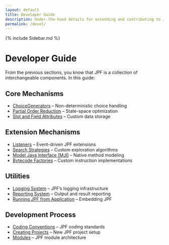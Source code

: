```yaml
---
layout: default
title: Developer Guide
description: Under-the-hood details for extending and contributing to JPF.
permalink: /devel/
---
```


{% include Sidebar.md %}

# Developer Guide

From the previous sections, you know that JPF is a collection of interchangeable components. In this guide:

## Core Mechanisms

- [ChoiceGenerators](ChoiceGenerators.html) – Non-deterministic choice handling
- [Partial Order Reduction](Partial-Order-Reduction.html) – State-space optimization
- [Slot and Field Attributes](Slot-and-field-attributes.html) – Custom data storage

## Extension Mechanisms

- [Listeners](Listeners.html) – Event-driven JPF extensions
- [Search Strategies](Search-Strategies.html) – Custom exploration algorithms
- [Model Java Interface (MJI)](Model-Java-Interface.html) – Native method modeling
- [Bytecode Factories](Bytecode-Factories.html) – Custom instruction implementations

## Utilities

- [Logging System](Logging-system.html) – JPF’s logging infrastructure
- [Reporting System](Reporting-System.html) – Output and result reporting
- [Running JPF from Application](Running-JPF-from-application.html) – Embedding JPF

## Development Process

- [Coding Conventions](Coding-convention.html) – JPF coding standards
- [Creating Projects](create_project.html) – New JPF project setup
- [Modules](modules.html) – JPF module architecture  
